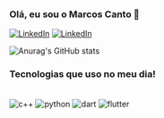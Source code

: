 ### Olá, eu sou o Marcos Canto 👋

[![LinkedIn](https://img.shields.io/badge/LinkedIn-0077B5?style=for-the-badge&logo=linkedin&logoColor=white)](https://www.linkedin.com/in/marcos-canto-9976521a8/)
[![LinkedIn](https://img.shields.io/badge/Instagram-E4405F?style=for-the-badge&logo=instagram&logoColor=white)](https://www.instagram.com/marcos__bat/)

![Anurag's GitHub stats](https://github-readme-stats.vercel.app/api?username=CantoMarcos&show_icons=true&theme=dark)

### Tecnologias que uso no meu dia!

<div style="display: inline_block"><br/>
  <img align="center" alt = "c++" src="https://img.shields.io/badge/C%2B%2B-00599C?style=for-the-badge&logo=c%2B%2B&logoColor=white" /> 
  <img align="center" alt = "python" src="https://img.shields.io/badge/Python-14354C?style=for-the-badge&logo=python&logoColor=white" /> 
  <img align="center" alt = "dart" src="https://img.shields.io/badge/Dart-0175C2?style=for-the-badge&logo=dart&logoColor=white" /> 
  <img align="center" alt = "flutter" src="https://img.shields.io/badge/Flutter-02569B?style=for-the-badge&logo=flutter&logoColor=white" /> 
</div><br/>


